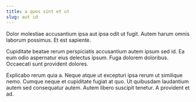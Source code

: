 ```yaml
---
title: a quos sint et ut
slug: aut id
---
```


Dolor molestiae accusantium ipsa aut ipsa odit ut fugit. Autem harum omnis laborum possimus. Et est sapiente.

Cupiditate beatae rerum perspiciatis accusantium autem ipsum sed id. Ea eum odio aspernatur eius delectus ipsum. Fuga dolorem doloribus. Occaecati sunt provident dolores.

Explicabo rerum quia a. Neque atque ut excepturi ipsa rerum ut similique nemo. Cumque neque et cupiditate fugiat at quo. Ut quibusdam laudantium autem sed consequatur autem. Autem libero suscipit tenetur. A provident et ad.
